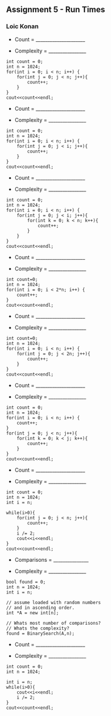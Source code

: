## Assignment 5 - Run Times

### Loic Konan

- Count = _____________________

- Complexity = ________________

 >
    int count = 0;
    int n = 1024;
    for(int i = 0; i < n; i++) {
        for(int j = 0; j < n; j++){
            count++;
        }
    }
    cout<<count<<endl;


- Count = _____________________

- Complexity = ________________
>
    int count = 0;
    int n = 1024;
    for(int i = 0; i < n; i++) {
        for(int j = 0; j < i; j++){
            count++;
        }
    }
    cout<<count<<endl;


- Count = _____________________

- Complexity = ________________

>
    int count = 0;
    int n = 1024;
    for(int i = 0; i < n; i++) {
        for(int j = 0; j < i; j++){
            for(int k = 0; k < n; k++){
                count++;
            }
        }
    }
    cout<<count<<endl;


- Count = _____________________

- Complexity = ________________

>
    int count=0;
    int n = 1024;
    for(int i = 0; i < 2*n; i++) {
        count++;
    }
    cout<<count<<endl;


- Count = _____________________

- Complexity = ________________
>
    int count=0;
    int n = 1024;
    for(int i = 0; i < n; i++) {
        for(int j = 0; j < 2n; j++){
            count++;
        }
    }
    cout<<count<<endl;

- Count = _____________________

- Complexity = ________________
>
    int count = 0;
    int n = 1024;
    for(int i = 0; i < n; i++) {
        count++;
    }
    for(int j = 0; j < n; j++){
        for(int k = 0; k < j; k++){
            count++;
        }
    }
    cout<<count<<endl;

- Count = _____________________

- Complexity = ________________
>
    int count = 0;
    int n = 1024;
    int i = n;

    while(i>0){
        for(int j = 0; j < n; j++){
            count++;
        }
        i /= 2;
        cout<<i<<endl;
    }
    cout<<count<<endl;


- Comparisons = _______________

- Complexity = ________________
>
    bool found = 0;
    int n = 1024;
    int i = n;

    // assume loaded with random numbers
    // and in ascending order.
    int *A = new int[n];

    // Whats most number of comparisons?
    // Whats the complexity?
    found = BinarySearch(A,n);

- Count = _____________________

- Complexity = ________________
>
    int count = 0;
    int n = 1024;

    int i = n;
    while(i>0){
        cout<<i<<endl;
        i /= 2;  
    }
    cout<<count<<endl;